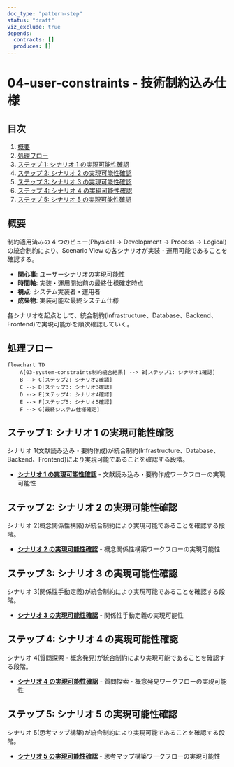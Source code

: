 ```yaml
---
doc_type: "pattern-step"
status: "draft"
viz_exclude: true
depends:
  contracts: []
  produces: []
---
```


# 04-user-constraints - 技術制約込み仕様

## 目次

1. [概要](#概要)
2. [処理フロー](#処理フロー)
3. [ステップ 1: シナリオ 1 の実現可能性確認](#ステップ-1-シナリオ-1-の実現可能性確認)
4. [ステップ 2: シナリオ 2 の実現可能性確認](#ステップ-2-シナリオ-2-の実現可能性確認)
5. [ステップ 3: シナリオ 3 の実現可能性確認](#ステップ-3-シナリオ-3-の実現可能性確認)
6. [ステップ 4: シナリオ 4 の実現可能性確認](#ステップ-4-シナリオ-4-の実現可能性確認)
7. [ステップ 5: シナリオ 5 の実現可能性確認](#ステップ-5-シナリオ-5-の実現可能性確認)

## 概要

制約適用済みの 4 つのビュー(Physical → Development → Process → Logical)の統合制約により、Scenario View の各シナリオが実装・運用可能であることを確認する。

- **関心事**: ユーザーシナリオの実現可能性
- **時間軸**: 実装・運用開始前の最終仕様確定時点
- **視点**: システム実装者・運用者
- **成果物**: 実装可能な最終システム仕様

各シナリオを起点として、統合制約(Infrastructure、Database、Backend、Frontend)で実現可能かを順次確認していく。

## 処理フロー

```mermaid
flowchart TD
    A[03-system-constraints制約統合結果] --> B[ステップ1: シナリオ1確認]
    B --> C[ステップ2: シナリオ2確認]
    C --> D[ステップ3: シナリオ3確認]
    D --> E[ステップ4: シナリオ4確認]
    E --> F[ステップ5: シナリオ5確認]
    F --> G[最終システム仕様確定]
```

## ステップ 1: シナリオ 1 の実現可能性確認

シナリオ 1(文献読み込み・要約作成)が統合制約(Infrastructure、Database、Backend、Frontend)により実現可能であることを確認する段階。

- **[シナリオ 1 の実現可能性確認](01-scenario-01-validate.md)** - 文献読み込み・要約作成ワークフローの実現可能性

## ステップ 2: シナリオ 2 の実現可能性確認

シナリオ 2(概念関係性構築)が統合制約により実現可能であることを確認する段階。

- **[シナリオ 2 の実現可能性確認](02-scenario-02-validate.md)** - 概念関係性構築ワークフローの実現可能性

## ステップ 3: シナリオ 3 の実現可能性確認

シナリオ 3(関係性手動定義)が統合制約により実現可能であることを確認する段階。

- **[シナリオ 3 の実現可能性確認](03-scenario-03-validate.md)** - 関係性手動定義の実現可能性

## ステップ 4: シナリオ 4 の実現可能性確認

シナリオ 4(質問探索・概念発見)が統合制約により実現可能であることを確認する段階。

- **[シナリオ 4 の実現可能性確認](04-scenario-04-validate.md)** - 質問探索・概念発見ワークフローの実現可能性

## ステップ 5: シナリオ 5 の実現可能性確認

シナリオ 5(思考マップ構築)が統合制約により実現可能であることを確認する段階。

- **[シナリオ 5 の実現可能性確認](05-scenario-05-validate.md)** - 思考マップ構築ワークフローの実現可能性
